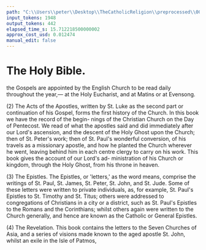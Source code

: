 ```yaml
---
path: "C:\\Users\\peter\\Desktop\\TheCatholicReligion\\preprocessed\\00363.jpg"
input_tokens: 1948
output_tokens: 442
elapsed_time_s: 15.712218500000002
approx_cost_usd: 0.012474
manual_edit: false
---
```

# The Holy Bible.

the Gospels are appointed by the English
Church to be read daily throughout the year,—
at the Holy Eucharist, and at Matins or at
Evensong.

(2) The Acts of the Apostles, written by St.
Luke as the second part or continuation of his
Gospel, forms the first history of the Church.
In this book we have the record of the begin-
nings of the Christian Church on the Day of
Pentecost. We read of what the apostles said
and did immediately after our Lord's ascension,
and the descent of the Holy Ghost upon the
Church; then of St. Peter's work; then of St.
Paul's wonderful conversion, of his travels as
a missionary apostle, and how he planted the
Church wherever he went, leaving behind him
in each centre clergy to carry on his work.
This book gives the account of our Lord's ad-
ministration of his Church or kingdom, through
the Holy Ghost, from his throne in heaven.

(3) The Epistles. The Epistles, or 'letters,'
as the word means, comprise the writings of
St. Paul, St. James, St. Peter, St. John, and St.
Jude. Some of these letters were written to
private individuals, as, for example, St. Paul's
Epistles to St. Timothy and St. Titus; others
were addressed to congregations of Christians in
a city or a district, such as St. Paul's Epistles to
the Romans and the Corinthians; whilst others
again were written to the Church generally, and
hence are known as the Catholic or General
Epistles.

(4) The Revelation. This book contains the
letters to the Seven Churches of Asia, and a
series of visions made known to the aged apostle
St. John, whilst an exile in the Isle of Patmos,